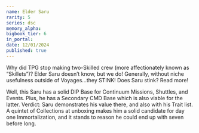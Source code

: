 ```yaml
---
name: Elder Saru
rarity: 5
series: dsc
memory_alpha:
bigbook_tier: 6
in_portal:
date: 12/01/2024
published: true
---
```


Why did TPG stop making two-Skilled crew (more affectionately known as “Skillets”)? Elder Saru doesn’t know, but we do! Generally, without niche usefulness outside of Voyages…they STINK! Does Saru stink? Read more!

Well, this Saru has a solid DIP Base for Continuum Missions, Shuttles, and Events. Plus, he has a Secondary CMD Base which is also viable for the latter. Verdict: Saru demonstrates his value there, and also with his Trait list. A quintet of Collections at unboxing makes him a solid candidate for day one Immortalization, and it stands to reason he could end up with seven before long.
